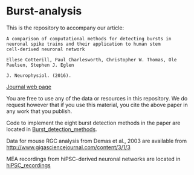 # Burst-analysis

This is the repository to accompany our article:

    A comparison of computational methods for detecting bursts in
    neuronal spike trains and their application to human stem
    cell-derived neuronal network

    Ellese Cotterill, Paul Charlesworth, Christopher W. Thomas, Ole
    Paulsen, Stephen J. Eglen
	
    J. Neurophysiol. (2016).


[Journal web page](http://jn.physiology.org/content/early/2016/04/15/jn.00093.2016)

You are free to use any of the data or resources in this repository.
We do request however that if you use this material, you cite the
above paper in any work that you publish.

Code to implement the eight burst detection methods in the paper are located in [Burst_detection_methods](Burst_detection_methods).

Data for mouse RGC analysis from Demas et al., 2003 are available from http://www.gigasciencejournal.com/content/3/1/3

MEA recordings from hiPSC-derived neuronal networks are located in [hiPSC_recordings](hiPSC_recordings)
